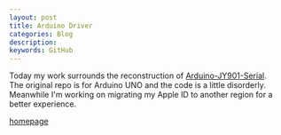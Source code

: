 ```yaml
---
layout: post
title: Arduino Driver
categories: Blog
description: 
keywords: GitHub
---
```


Today my work surrounds the reconstruction of [Arduino-JY901-Serial](https://github.com/tic-toc-developer/Arduino-JY901-Serial).  
The original repo is for Arduino UNO and the code is a little disorderly.  
Meanwhile I'm working on migrating my Apple ID to another region for a better experience.

[homepage](/)
